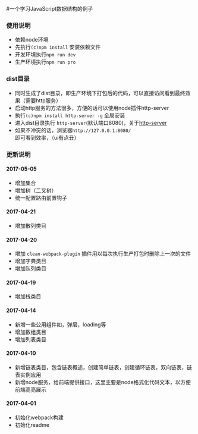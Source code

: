 #一个学习JavaScript数据结构的例子


### 使用说明

* 依赖node环境 
* 先执行`(c)npm install` 安装依赖文件
* 开发环境执行`npm run dev`
* 生产环境执行`npm run pro`

### dist目录

* 同时生成了dist目录，即生产环境下打包后的代码，可以直接访问看到最终效果（需要http服务）
* 启动http服务的方法很多，方便的话可以使用node插件http-server 
* 执行`(c)npm install http-server -g` 全局安装
* 进入dist目录执行 `http-server`(默认端口8080)，关于[http-server](https://www.npmjs.com/package/http-server)
* 如果不冲突的话，浏览器`http://127.0.0.1:8080/`即可看到效率，（ui有点丑）


### 更新说明

#### 2017-05-05

* 增加集合
* 增加树（二叉树）
* 统一配置路由前置钩子

#### 2017-04-21

* 增加散列类目

#### 2017-04-20

* 增加 `clean-webpack-plugin` 插件用以每次执行生产打包时删除上一次的文件
* 增加字典类目
* 增加队列类目

#### 2017-04-19

* 增加栈类目

#### 2017-04-14

* 新增一些公用组件如，弹层，loading等
* 增加数组类目
* 增加列表类目

#### 2017-04-10

* 新增链表类目，包含链表概述，创建简单链表，创建循环链表，双向链表，链表实例应用
* 新增node服务，给前端提供接口，这里主要是node格式化代码文本，以方便前端高亮展示

#### 2017-04-01
* 初始化webpack构建
* 初始化readme